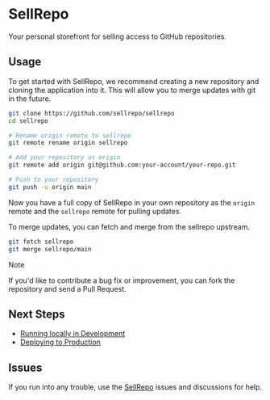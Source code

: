 # SellRepo

Your personal storefront for selling access to GitHub repositories.

## Usage

To get started with SellRepo, we recommend creating a new repository and cloning the application into it. This will allow you to merge updates with git in the future.

```bash
git clone https://github.com/sellrepo/sellrepo
cd sellrepo

# Rename origin remote to sellrepo
git remote rename origin sellrepo

# Add your repository as origin
git remote add origin git@github.com:your-account/your-repo.git

# Push to your repository
git push -u origin main
```

Now you have a full copy of SellRepo in your own repository as the `origin` remote and the `sellrepo` remote for pulling updates.

To merge updates, you can fetch and merge from the sellrepo upstream.

```bash
git fetch sellrepo
git merge sellrepo/main
```

> [!NOTE]
> If you'd like to contribute a bug fix or improvement, you can fork the repository and send a Pull Request.

## Next Steps

* [Running locally in Development](docs/development.md)
* [Deploying to Production](docs/production.md)

## Issues

If you run into any trouble, use the [SellRepo](https://github.com/excid3/sellrepo) issues and discussions for help.
